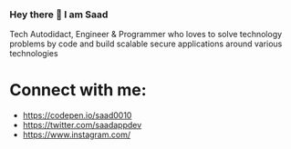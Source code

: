 ### Hey there 👋 I am Saad

Tech Autodidact, Engineer & Programmer who loves to solve technology problems by code and build scalable secure applications around various technologies

<!--
**saad0010/saad0010** is a ✨ _special_ ✨ repository because its `README.md` (this file) appears on your GitHub profile.

Here are some ideas to get you started:

- 🔭 I’m currently working on AWS , Social Media Project
- 🌱 I’m currently learning Backend Engineering
- 👯 I’m looking to collaborate on ...
- 💬 Ask me about PHP, Javascript, Node Js, React Js, Python, MongoDB, React Native & Anything JavaScript
- ⚡ Fun fact i love coding,watching movies ,playing games

-->

# Connect with me:
- https://codepen.io/saad0010
- https://twitter.com/saadappdev
- https://www.instagram.com/
